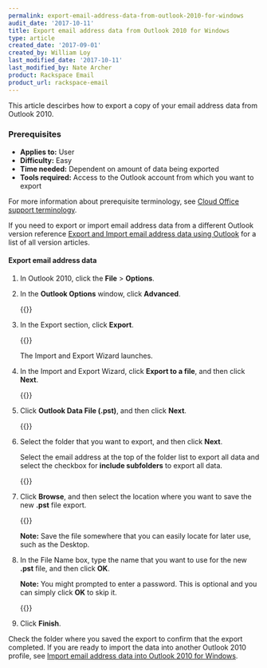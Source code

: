 ```yaml
---
permalink: export-email-address-data-from-outlook-2010-for-windows
audit_date: '2017-10-11'
title: Export email address data from Outlook 2010 for Windows
type: article
created_date: '2017-09-01'
created_by: William Loy
last_modified_date: '2017-10-11'
last_modified_by: Nate Archer
product: Rackspace Email
product_url: rackspace-email
---
```


This article descirbes how to export a copy of your email address data from Outlook 2010.

### Prerequisites

- **Applies to:** User
- **Difficulty:** Easy
- **Time needed:** Dependent on amount of data being exported
- **Tools required:**  Access to the Outlook account from which you want to export

For more information about prerequisite terminology, see [Cloud Office support terminology](/support/how-to/cloud-office-support-terminology/).

If you need to export or import email address data from a different Outlook version reference [Export and Import email address data using Outlook](/support/how-to/export-and-import-email-address-data-using-outlook) for a list of all version articles.

#### Export email address data

1. In Outlook 2010, click the **File** > **Options**.

2. In the **Outlook Options** window, click **Advanced**.

    {{<image src="advanced2010.png" alt="" title="">}}

3. In the Export section, click **Export**.

    {{<image src="export2010.png" alt="" title="">}}
    
    The Import and Export Wizard launches.

4. In the Import and Export Wizard, click **Export to a file**, and then click **Next**.

    {{<image src="export_to_a_file2010.png" alt="" title="">}}

5. Click **Outlook Data File (.pst)**, and then click **Next**.

    {{<image src="outlook_data_file2010.png" alt="" title="">}}

6. Select the folder that you want to export, and then click **Next**. 

   Select the email address at the top of the folder list to export all data and select the checkbox for **include subfolders** to export all data.

    {{<image src="folder_list2010.png" alt="" title="">}}

7. Click **Browse**, and then select the location where you want to save the new **.pst** file export.

    {{<image src="browse_finish2010.png" alt="" title="">}}

    **Note:** Save the file somewhere that you can easily locate for later use, such as the Desktop.

8. In the File Name box, type the name that you want to use for the new **.pst** file, and then click **OK**.

    **Note:** You might prompted to enter a password. This is optional and you can simply click **OK** to skip it.

    {{<image src="password_ok2010.png" alt="" title="">}}

9. Click **Finish**.

Check the folder where you saved the export to confirm that the export completed. If you are ready to import the data into another Outlook 2010 profile, see [Import email address data into Outlook 2010 for Windows](/support/how-to/import-email-address-data-into-outlook-2010-for-windows).
